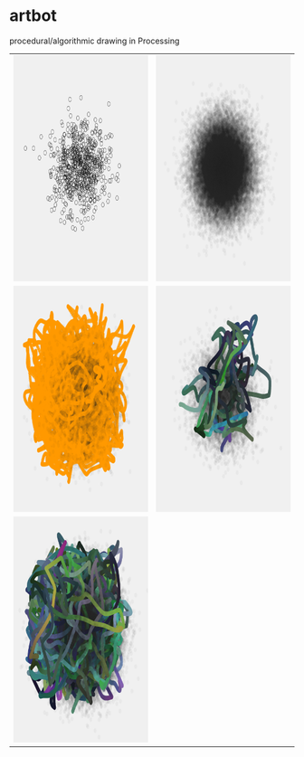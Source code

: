 # artbot
procedural/algorithmic drawing in Processing

<table>
  <tr>
    <td><img src="/img/2015-10-29 21_30_48-sketch_151029a.png" height="400" width="400"></td>
    <td><img src="/img/2015-10-29 21_43_59-sketch_151029a.png" height="400" width="400"></td>
  </tr>
  <tr>
    <td><img src="/img/2015-10-29 22_08_10-sketch_151029a.png" height="400" width="400"></td>
    <td><img src="/img/2015-10-29 23_04_53-sketch_151029a.png" height="400" width="400"></td>
  </tr>
  <tr>
    <td><img src="/img/2015-10-29 23_37_50-sketch_151029a.png" height="400" width="400"></td>
  </tr>
</table>
